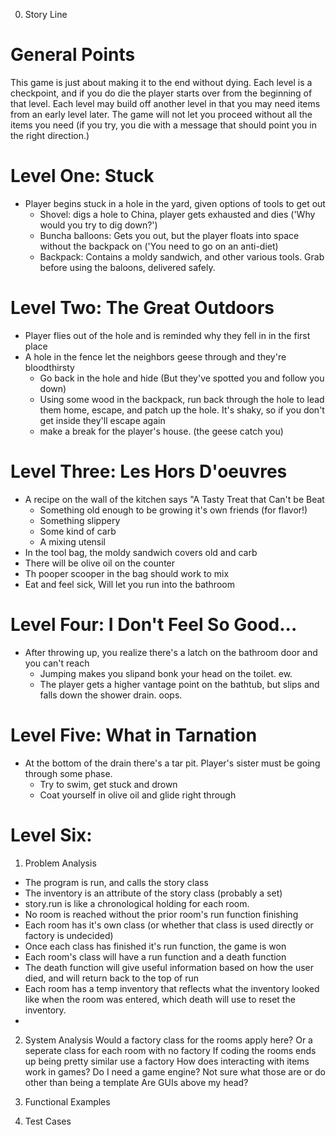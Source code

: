 0. Story Line
# General Points
This game is just about making it to the end without dying. Each level is a checkpoint,
and if you do die the player starts over from the beginning of that level.
Each level may build off another level in that you may need items from an early level later.
The game will not let you proceed without all the items you need (if you try,
you die with a message that should point you in the right direction.)
# Level One: Stuck
* Player begins stuck in a hole in the yard, given options of tools to get out
	* Shovel: digs a hole to China, player gets exhausted and dies ('Why would you try to dig down?')
	* Buncha balloons: Gets you out, but the player floats into space without the backpack on ('You need to go on an anti-diet)
	* Backpack: Contains a moldy sandwich, and other various tools. Grab before using the baloons, delivered safely.
# Level Two: The Great Outdoors
* Player flies out of the hole and is reminded why they fell in in the first place
* A hole in the fence let the neighbors geese through and they're bloodthirsty
	* Go back in the hole and hide (But they've spotted you and follow you down)
	* Using some wood in the backpack, run back through the hole to lead them home, escape, and patch up the hole. It's shaky, so if you don't get inside they'll escape again
	* make a break for the player's house. (the geese catch you)
# Level Three: Les Hors D'oeuvres
* A recipe on the wall of the kitchen says "A Tasty Treat that Can't be Beat
	* Something old enough to be growing it's own friends (for flavor!)
	* Something slippery
	* Some kind of carb
	* A mixing utensil
* In the tool bag, the moldy sandwich covers old and carb
* There will be olive oil on the counter
* Th pooper scooper in the bag should work to mix
* Eat and feel sick, Will let you run into the bathroom
# Level Four: I Don't Feel So Good...
* After throwing up, you realize there's a latch on the bathroom door and you can't reach
	* Jumping makes you slipand bonk your head on the toilet. ew.
	* The player gets a higher vantage point on the bathtub, but slips and falls down the shower drain. oops.
# Level Five: What in Tarnation
* At the bottom of the drain there's a tar pit. Player's sister must be going through some phase.
	* Try to swim, get stuck and drown
	* Coat yourself in olive oil and glide right through
# Level Six: 
1. Problem Analysis
* The program is run, and calls the story class
* The inventory is an attribute of the story class (probably a set)
* story.run is like a chronological holding for each room. 
* No room is reached without the prior room's run function finishing
* Each room has it's own class (or whether that class is used directly or factory is undecided)
* Once each class has finished it's run function, the game is won
* Each room's class will have a run function and a death function
* The death function will give useful information based on how the user died, and will return back to the top of run 
* Each room has a temp inventory that reflects what the inventory looked like when the room was entered, which death will use to reset the inventory.
* 
2. System Analysis
Would a factory class for the rooms apply here? Or a seperate class for each room with no factory
	If coding the rooms ends up being pretty similar use a factory
How does interacting with items work in games?
Do I need a game engine? Not sure what those are or do other than being a template
Are GUIs above my head?


3. Functional Examples
4. Test Cases
